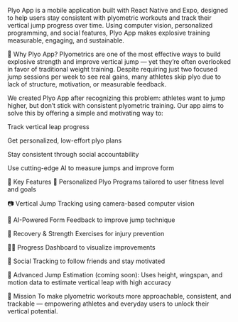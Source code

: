 Plyo App is a mobile application built with React Native and Expo, designed to help users stay consistent with plyometric workouts and track their vertical jump progress over time. Using computer vision, personalized programming, and social features, Plyo App makes explosive training measurable, engaging, and sustainable.

🧠 Why Plyo App?
Plyometrics are one of the most effective ways to build explosive strength and improve vertical jump — yet they’re often overlooked in favor of traditional weight training. Despite requiring just two focused jump sessions per week to see real gains, many athletes skip plyo due to lack of structure, motivation, or measurable feedback.

We created Plyo App after recognizing this problem: athletes want to jump higher, but don’t stick with consistent plyometric training. Our app aims to solve this by offering a simple and motivating way to:

Track vertical leap progress

Get personalized, low-effort plyo plans

Stay consistent through social accountability

Use cutting-edge AI to measure jumps and improve form

📱 Key Features
🔁 Personalized Plyo Programs tailored to user fitness level and goals

📷 Vertical Jump Tracking using camera-based computer vision

🧠 AI-Powered Form Feedback to improve jump technique

💪 Recovery & Strength Exercises for injury prevention

🧍‍♂️ Progress Dashboard to visualize improvements

🤝 Social Tracking to follow friends and stay motivated

🧮 Advanced Jump Estimation (coming soon): Uses height, wingspan, and motion data to estimate vertical leap with high accuracy

🎯 Mission
To make plyometric workouts more approachable, consistent, and trackable — empowering athletes and everyday users to unlock their vertical potential.
